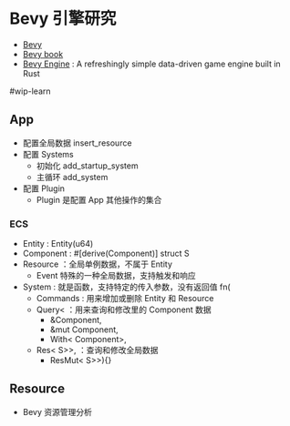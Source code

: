 # Bevy 引擎研究

- [Bevy](https://bevyengine.org/)
- [Bevy book](https://bevyengine.org/learn/book/getting-started/)
- [Bevy Engine](https://github.com/bevyengine/bevy) : A refreshingly simple data-driven game engine built in Rust

#wip-learn

## App

- 配置全局数据 insert_resource
- 配置 Systems
	- 初始化 add_startup_system
	- 主循环 add_system
- 配置 Plugin
	- Plugin 是配置 App 其他操作的集合


### ECS
- Entity : Entity(u64)
- Component : #[derive(Component)] struct S 
- Resource ：全局单例数据，不属于 Entity
	- Event 特殊的一种全局数据，支持触发和响应
- System : 就是函数，支持特定的传入参数，没有返回值 fn(
	-  Commands : 用来增加或删除 Entity 和 Resource
	- Query< ：用来查询和修改里的 Component 数据
		- &Component, 
		- &mut Component,
		- With< Component>, 
	- Res< S>>, ：查询和修改全局数据
		- ResMut< S>>){}

## Resource

- Bevy 资源管理分析